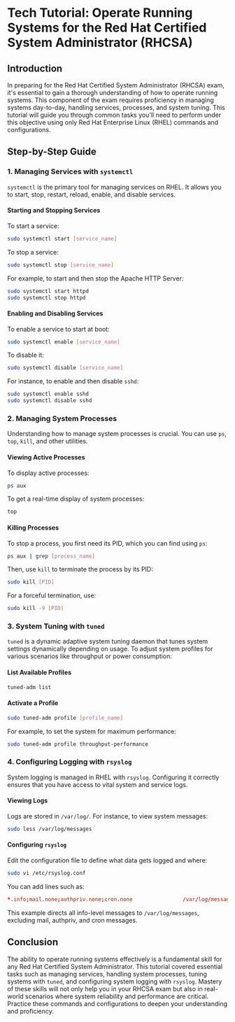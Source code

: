 # Tech Tutorial: Operate Running Systems for the Red Hat Certified System Administrator (RHCSA)

## Introduction

In preparing for the Red Hat Certified System Administrator (RHCSA) exam, it's essential to gain a thorough understanding of how to operate running systems. This component of the exam requires proficiency in managing systems day-to-day, handling services, processes, and system tuning. This tutorial will guide you through common tasks you'll need to perform under this objective using only Red Hat Enterprise Linux (RHEL) commands and configurations.

## Step-by-Step Guide

### 1. Managing Services with `systemctl`

`systemctl` is the primary tool for managing services on RHEL. It allows you to start, stop, restart, reload, enable, and disable services.

#### Starting and Stopping Services

To start a service:

```bash
sudo systemctl start [service_name]
```

To stop a service:

```bash
sudo systemctl stop [service_name]
```

For example, to start and then stop the Apache HTTP Server:

```bash
sudo systemctl start httpd
sudo systemctl stop httpd
```

#### Enabling and Disabling Services

To enable a service to start at boot:

```bash
sudo systemctl enable [service_name]
```

To disable it:

```bash
sudo systemctl disable [service_name]
```

For instance, to enable and then disable `sshd`:

```bash
sudo systemctl enable sshd
sudo systemctl disable sshd
```

### 2. Managing System Processes

Understanding how to manage system processes is crucial. You can use `ps`, `top`, `kill`, and other utilities.

#### Viewing Active Processes

To display active processes:

```bash
ps aux
```

To get a real-time display of system processes:

```bash
top
```

#### Killing Processes

To stop a process, you first need its PID, which you can find using `ps`:

```bash
ps aux | grep [process_name]
```

Then, use `kill` to terminate the process by its PID:

```bash
sudo kill [PID]
```

For a forceful termination, use:

```bash
sudo kill -9 [PID]
```

### 3. System Tuning with `tuned`

`tuned` is a dynamic adaptive system tuning daemon that tunes system settings dynamically depending on usage. To adjust system profiles for various scenarios like throughput or power consumption:

#### List Available Profiles

```bash
tuned-adm list
```

#### Activate a Profile

```bash
sudo tuned-adm profile [profile_name]
```

For example, to set the system for maximum performance:

```bash
sudo tuned-adm profile throughput-performance
```

### 4. Configuring Logging with `rsyslog`

System logging is managed in RHEL with `rsyslog`. Configuring it correctly ensures that you have access to vital system and service logs.

#### Viewing Logs

Logs are stored in `/var/log/`. For instance, to view system messages:

```bash
sudo less /var/log/messages
```

#### Configuring `rsyslog`

Edit the configuration file to define what data gets logged and where:

```bash
sudo vi /etc/rsyslog.conf
```

You can add lines such as:

```conf
*.info;mail.none;authpriv.none;cron.none                /var/log/messages
```

This example directs all info-level messages to `/var/log/messages`, excluding mail, authpriv, and cron messages.

## Conclusion

The ability to operate running systems effectively is a fundamental skill for any Red Hat Certified System Administrator. This tutorial covered essential tasks such as managing services, handling system processes, tuning systems with `tuned`, and configuring system logging with `rsyslog`. Mastery of these skills will not only help you in your RHCSA exam but also in real-world scenarios where system reliability and performance are critical. Practice these commands and configurations to deepen your understanding and proficiency.
